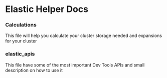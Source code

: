 # Elastic Helper Docs
### Calculations
This file will help you calculate your cluster storage needed and expansions for your cluster

### elastic_apis
This file have some of the most important Dev Tools APIs and small description on how to use it 
